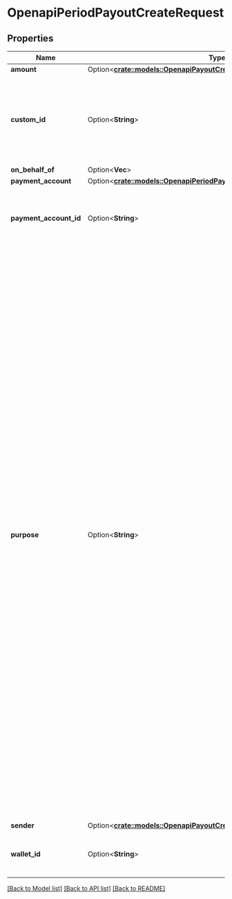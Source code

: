 # OpenapiPeriodPayoutCreateRequest

## Properties

Name | Type | Description | Notes
------------ | ------------- | ------------- | -------------
**amount** | Option<[**crate::models::OpenapiPayoutCreateRequestAmount**](openapi_PayoutCreateRequest_amount.md)> |  | [optional]
**custom_id** | Option<**String**> | An optional unique custom id that can be used to reconcile payouts with your own internal systems, this is particularly useful in the event of network failures.  The accepted format can include up to 64 characters, which may consist of both letters, digits, and the symbols \"-\" and \"_\". | [optional]
**on_behalf_of** | Option<**Vec<String>**> |  | [optional]
**payment_account** | Option<[**crate::models::OpenapiPeriodPaymentAccountGetOrCreateRequest**](openapi.PaymentAccountGetOrCreateRequest.md)> |  | [optional]
**payment_account_id** | Option<**String**> | <span style=\"color:#e95f6a;\">required if payment_account is empty</span>  The payment account ID represents a pre-existing payment account that acts as the recipient for the payout. | [optional]
**purpose** | Option<**String**> | <span style=\"color:#e95f6a;\">required if payment_account country is GH,UG,EG,CI,SN or CM</span>  The purpose of the payout is a mandatory property that must be provided for compliance and reporting purposes. Choose one of the following predefined values that best describes the nature of the payout:  <ul> <li><code>GOODS_PURCHASE</code>: Payments made for buying physical or digital goods.</li> <li><code>SERVICES_PAYMENT</code>: Payments made for services rendered, including professional services, consulting, and freelance work.</li> <li><code>INVOICE_PAYMENT</code>: Payments made to settle invoices issued for goods or services.</li> <li><code>LOAN_REPAYMENT</code>: Payments made towards repaying loans, including personal, auto, mortgage, and business loans.</li> <li><code>BILLS_PAYMENT</code>: Payments for recurring bills such as utilities, rent, insurance, and telecommunications.</li> <li><code>SALARY_AND_WAGES</code>: Disbursements made to employees for their salaries and wages.</li> <li><code>P2P_TRANSFER</code>: Domestic person-to-person transfers for sending money to friends, family, or acquaintances.</li> <li><code>REMITTANCE</code>: Cross-border person-to-person transfers for sending money to friends, family, or acquaintances.</li> <li><code>DONATION</code>: Payments made to charitable organizations or causes.</li> <li><code>GRANTS_AND_SCHOLARSHIPS</code>: Payments distributed as grants, scholarships, or other forms of financial aid.</li> <li><code>TRAVEL_AND_ACCOMMODATION</code>: Payments made for travel-related expenses, including flight bookings, hotel reservations, and car rentals.</li> <li><code>TAX_PAYMENT</code>: Payments made for settling taxes and duties.</li> <li><code>INSURANCE_PREMIUM</code>: Payments made towards insurance policies, including health, auto, and life insurance.</li> </ul> | [optional]
**sender** | Option<[**crate::models::OpenapiPayoutCreateRequestSender**](openapi_PayoutCreateRequest_sender.md)> |  | [optional]
**wallet_id** | Option<**String**> | The wallet ID from which to disburse money, if not provided, we will attempt to use the one that matches the provided currency amount. | [optional]

[[Back to Model list]](../README.md#documentation-for-models) [[Back to API list]](../README.md#documentation-for-api-endpoints) [[Back to README]](../README.md)


